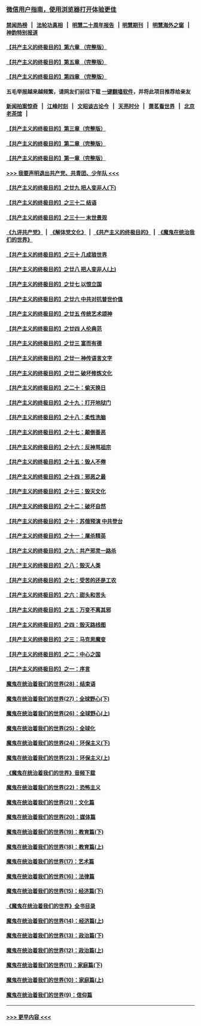 ### [微信用户指南，使用浏览器打开体验更佳](https://github.com/gfw-breaker/banned-news1/blob/master/indexes/wechat-guide.md?t=0)
#### [禁闻热榜](热点新闻.md?t=0)  &nbsp;&nbsp;|&nbsp;&nbsp; [法轮功真相](https://github.com/gfw-breaker/truth/blob/master/README.md?t=0) &nbsp;&nbsp;|&nbsp;&nbsp; [明慧二十周年报告](https://github.com/gfw-breaker/mh-reports/blob/master/README.md?t=0) &nbsp;&nbsp;|&nbsp;&nbsp;[明慧期刊](https://github.com/gfw-breaker/mh-qikan) &nbsp;&nbsp;|&nbsp;&nbsp; [明慧海外之窗](https://github.com/gfw-breaker/mh-news/blob/master/README.md?t=0) &nbsp;&nbsp;|&nbsp;&nbsp; [神韵特别报道](https://github.com/gfw-breaker/mh-news/blob/master/shenyun.md?t=0)
#### [【共产主义的终极目的】第六章 （完整版）](../pages/nsc422/n11428913.md?t=02092011) 
#### [【共产主义的终极目的】第五章 （完整版）](../pages/nsc422/n11428912.md?t=02092011) 
#### [【共产主义的终极目的】第四章 （完整版）](../pages/nsc422/n11428907.md?t=02092011) 
#### 五毛举报越来越频繁，请网友们前往下载 [一键翻墙软件](https://github.com/gfw-breaker/ssr-accounts)，并将此项目推荐给亲友
#### [新闻拍案惊奇](https://github.com/gfw-breaker/banned-news1/blob/master/pages/link4.md) &nbsp;&nbsp;|&nbsp;&nbsp; [江峰时刻](https://github.com/gfw-breaker/banned-news1/blob/master/pages/link4.md) &nbsp;&nbsp;|&nbsp;&nbsp; [文昭谈古论今](https://github.com/gfw-breaker/banned-news1/blob/master/pages/link4.md) &nbsp;&nbsp;|&nbsp;&nbsp; [天亮时分](https://github.com/gfw-breaker/banned-news1/blob/master/pages/link4.md) &nbsp;&nbsp;|&nbsp;&nbsp; [萧茗看世界](https://github.com/gfw-breaker/banned-news1/blob/master/pages/link4.md) &nbsp;&nbsp;|&nbsp;&nbsp; [北京老茶馆](https://github.com/gfw-breaker/banned-news1/blob/master/pages/link4.md) &nbsp;&nbsp;|&nbsp;&nbsp; 
#### [【共产主义的终极目的】第三章（完整版）](../pages/nsc422/n11428848.md?t=02092011) 
#### [【共产主义的终极目的】第二章（完整版）](../pages/nsc422/n11428831.md?t=02092011) 
#### [【共产主义的终极目的】第一章（完整版）](../pages/nsc422/n11417651.md?t=02092011) 
#### [>>> 我要声明退出共产党、共青团、少年队 <<<](https://github.com/begood0513/goodnews/blob/master/quit/letter.md) 
#### [【共产主义的终极目的】之廿九 把人变非人(下)](../pages/nsc422/n11344140.md?t=02092011) 
#### [【共产主义的终极目的】之三十二 结语](../pages/nsc422/n11360535.md?t=02092011) 
#### [【共产主义的终极目的】之三十一 末世景观](../pages/nsc422/n11351129.md?t=02092011) 
#### [《九评共产党》](https://github.com/begood0513/9ping.md/blob/master/README.md) &nbsp;|&nbsp; [《解体党文化》](../../../../jtdwh.md/blob/master/README.md)  &nbsp;|&nbsp; [《共产主义的终极目的》](../../../../gczydzjmd.md/blob/master/README.md) &nbsp;|&nbsp; [《魔鬼在统治我们的世界》](../../../../mgztzwmdsj.md/blob/master/README.md) 
#### [【共产主义的终极目的】之三十 几成狼世界](../pages/nsc422/n11348280.md?t=02092011) 
#### [【共产主义的终极目的】之廿八 把人变非人(上)](../pages/nsc422/n11340492.md?t=02092011) 
#### [【共产主义的终极目的】之廿七 以恨立国](../pages/nsc422/n11336944.md?t=02092011) 
#### [【共产主义的终极目的】之廿六 中共对抗普世价值](../pages/nsc422/n11324785.md?t=02092011) 
#### [【共产主义的终极目的】之廿五 传统艺术颂神](../pages/nsc422/n11296396.md?t=02092011) 
#### [【共产主义的终极目的】之廿四 人伦典范](../pages/nsc422/n11296397.md?t=02092011) 
#### [【共产主义的终极目的】之廿三 富而有德](../pages/nsc422/n11283598.md?t=02092011) 
#### [【共产主义的终极目的】之廿一 神传语言文字](../pages/nsc422/n11263265.md?t=02092011) 
#### [【共产主义的终极目的】之廿二 破坏修炼文化](../pages/nsc422/n11245728.md?t=02092011) 
#### [【共产主义的终极目的】之二十：偷天换日](../pages/nsc422/n11238846.md?t=02092011) 
#### [【共产主义的终极目的】之十九：打开地狱门](../pages/nsc422/n11206376.md?t=02092011) 
#### [【共产主义的终极目的】之十八：柔性洗脑](../pages/nsc422/n11199994.md?t=02092011) 
#### [【共产主义的终极目的】之十七：颠倒善恶](../pages/nsc422/n11179782.md?t=02092011) 
#### [【共产主义的终极目的】之十六：反神骂祖宗](../pages/nsc422/n11166798.md?t=02092011) 
#### [【共产主义的终极目的】之十五：毁人不倦](../pages/nsc422/n11166792.md?t=02092011) 
#### [【共产主义的终极目的】之十四：邪恶之最](../pages/nsc422/n11150249.md?t=02092011) 
#### [【共产主义的终极目的】之十三：毁灭文化](../pages/nsc422/n11135227.md?t=02092011) 
#### [【共产主义的终极目的】之十二：破坏自然](../pages/nsc422/n11135214.md?t=02092011) 
#### [【共产主义的终极目的】之十：苏俄预演 中共登台](../pages/nsc422/n11118424.md?t=02092011) 
#### [【共产主义的终极目的】之十一：屠杀精英](../pages/nsc422/n11118442.md?t=02092011) 
#### [【共产主义的终极目的】之九：共产邪灵一路杀](../pages/nsc422/n11114139.md?t=02092011) 
#### [【共产主义的终极目的】之八：毁灭人类](../pages/nsc422/n11108503.md?t=02092011) 
#### [【共产主义的终极目的】之七：受苦的还是工农](../pages/nsc422/n11101809.md?t=02092011) 
#### [【共产主义的终极目的】之六：甜头和苦头](../pages/nsc422/n11096971.md?t=02092011) 
#### [【共产主义的终极目的】之五：万变不离其邪](../pages/nsc422/n11091285.md?t=02092011) 
#### [【共产主义的终极目的】之四：毁灭路线图](../pages/nsc422/n11086284.md?t=02092011) 
#### [【共产主义的终极目的】之三：马克思魔变](../pages/nsc422/n11061941.md?t=02092011) 
#### [【共产主义的终极目的】之二：中心之国](../pages/nsc422/n11047728.md?t=02092011) 
#### [【共产主义的终极目的】之一：序言](../pages/nsc422/n11086077.md?t=02092011) 
#### [魔鬼在统治着我们的世界(28)：结束语](../pages/nsc422/n10936246.md?t=02092011) 
#### [魔鬼在统治着我们的世界(27)：全球野心(下)](../pages/nsc422/n10928319.md?t=02092011) 
#### [魔鬼在统治着我们的世界(26)：全球野心(上)](../pages/nsc422/n10900318.md?t=02092011) 
#### [魔鬼在统治着我们的世界(25)：全球化](../pages/nsc422/n10788205.md?t=02092011) 
#### [魔鬼在统治着我们的世界(24)：环保主义(下)](../pages/nsc422/n10695307.md?t=02092011) 
#### [魔鬼在统治着我们的世界(23)：环保主义(上)](../pages/nsc422/n10688613.md?t=02092011) 
#### [《魔鬼在统治着我们的世界》音频下载](../pages/nsc422/n10635553.md?t=02092011) 
#### [魔鬼在统治着我们的世界(22)：恐怖主义](../pages/nsc422/n10614727.md?t=02092011) 
#### [魔鬼在统治着我们的世界(21)：文化篇](../pages/nsc422/n10597706.md?t=02092011) 
#### [魔鬼在统治着我们的世界(20)：媒体篇](../pages/nsc422/n10586579.md?t=02092011) 
#### [魔鬼在统治着我们的世界(19)：教育篇(下)](../pages/nsc422/n10564808.md?t=02092011) 
#### [魔鬼在统治着我们的世界(18)：教育篇(上)](../pages/nsc422/n10526970.md?t=02092011) 
#### [魔鬼在统治着我们的世界(17)：艺术篇](../pages/nsc422/n10499093.md?t=02092011) 
#### [魔鬼在统治着我们的世界(16)：法律篇](../pages/nsc422/n10485969.md?t=02092011) 
#### [魔鬼在统治着我们的世界(15)：经济篇(下)](../pages/nsc422/n10469975.md?t=02092011) 
#### [《魔鬼在统治着我们的世界》全书目录](../pages/nsc422/n10464261.md?t=02092011) 
#### [魔鬼在统治着我们的世界(14)：经济篇(上)](../pages/nsc422/n10457370.md?t=02092011) 
#### [魔鬼在统治着我们的世界(13)：政治篇(下)](../pages/nsc422/n10448270.md?t=02092011) 
#### [魔鬼在统治着我们的世界(12)：政治篇(上)](../pages/nsc422/n10444576.md?t=02092011) 
#### [魔鬼在统治着我们的世界(11)：家庭篇(下)](../pages/nsc422/n10440961.md?t=02092011) 
#### [魔鬼在统治着我们的世界(10)：家庭篇(上)](../pages/nsc422/n10435448.md?t=02092011) 
#### [魔鬼在统治着我们的世界(9)：信仰篇](../pages/nsc422/n10432159.md?t=02092011) 

----
#### [ >>> 更早内容 <<< ](../indexes/nsc422-earlier.md)
